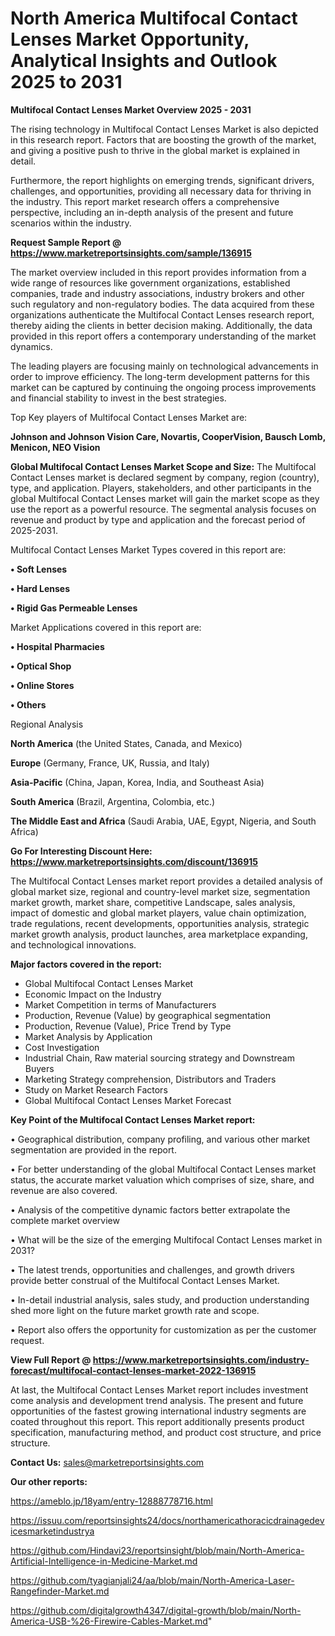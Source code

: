 # North America  Multifocal Contact Lenses Market Opportunity, Analytical Insights and Outlook 2025 to 2031

<Strong> Multifocal Contact Lenses Market Overview 2025 - 2031</strong>

The rising technology in Multifocal Contact Lenses Market is also depicted in this research report. Factors that are boosting the growth of the market, and giving a positive push to thrive in the global market is explained in detail.

Furthermore, the report highlights on emerging trends, significant drivers, challenges, and opportunities, providing all necessary data for thriving in the industry. This report market research offers a comprehensive perspective, including an in-depth analysis of the present and future scenarios within the industry.

<strong>Request Sample Report @ <a href=https://www.marketreportsinsights.com/sample/136915>https://www.marketreportsinsights.com/sample/136915</a></strong>

The market overview included in this report provides information from a wide range of resources like government organizations, established companies, trade and industry associations, industry brokers and other such regulatory and non-regulatory bodies. The data acquired from these organizations authenticate the Multifocal Contact Lenses research report, thereby aiding the clients in better decision making. Additionally, the data provided in this report offers a contemporary understanding of the market dynamics.

The leading players are focusing mainly on technological advancements in order to improve efficiency. The long-term development patterns for this market can be captured by continuing the ongoing process improvements and financial stability to invest in the best strategies.

Top Key players of Multifocal Contact Lenses Market are:

<strong>Johnson and Johnson Vision Care, Novartis, CooperVision, Bausch  Lomb, Menicon, NEO Vision</strong>

<strong><b>Global Multifocal Contact Lenses Market Scope and Size:</b></strong>
The Multifocal Contact Lenses market is declared segment by company, region (country), type, and application. Players, stakeholders, and other participants in the global Multifocal Contact Lenses market will gain the market scope as they use the report as a powerful resource. The segmental analysis focuses on revenue and product by type and application and the forecast period of 2025-2031.

Multifocal Contact Lenses Market Types covered in this report are:

<strong>• Soft Lenses

• Hard Lenses

• Rigid Gas Permeable Lenses</strong>

Market Applications covered in this report are:

<strong>• Hospital Pharmacies

• Optical Shop

• Online Stores

• Others</strong> 

Regional Analysis

<strong>North America</strong> (the United States, Canada, and Mexico)

<strong>Europe</strong> (Germany, France, UK, Russia, and Italy)

<strong>Asia-Pacific</strong> (China, Japan, Korea, India, and Southeast Asia)

<strong>South America</strong> (Brazil, Argentina, Colombia, etc.)

<strong>The Middle East and Africa</strong> (Saudi Arabia, UAE, Egypt, Nigeria, and South Africa)

<strong>Go For Interesting Discount Here: <a href=https://www.marketreportsinsights.com/discount/136915>https://www.marketreportsinsights.com/discount/136915</a></strong>

The Multifocal Contact Lenses market report provides a detailed analysis of global market size, regional and country-level market size, segmentation market growth, market share, competitive Landscape, sales analysis, impact of domestic and global market players, value chain optimization, trade regulations, recent developments, opportunities analysis, strategic market growth analysis, product launches, area marketplace expanding, and technological innovations.

<strong><b>Major factors covered in the report:</b></strong>
<ul>
  <li>Global Multifocal Contact Lenses Market </li>
  <li>Economic Impact on the Industry</li>
  <li>Market Competition in terms of Manufacturers</li>
  <li>Production, Revenue (Value) by geographical segmentation</li>
  <li>Production, Revenue (Value), Price Trend by Type</li>
  <li>Market Analysis by Application</li>
  <li>Cost Investigation</li>
  <li>Industrial Chain, Raw material sourcing strategy and Downstream Buyers</li>
  <li>Marketing Strategy comprehension, Distributors and Traders</li>
  <li>Study on Market Research Factors</li>
  <li>Global Multifocal Contact Lenses Market Forecast</li>
</ul>

<strong><b>Key Point of the Multifocal Contact Lenses Market report:</b></strong>

• Geographical distribution, company profiling, and various other market segmentation are provided in the report.

• For better understanding of the global Multifocal Contact Lenses market status, the accurate market valuation which comprises of size, share, and revenue are also covered.

• Analysis of the competitive dynamic factors better extrapolate the complete market overview

• What will be the size of the emerging Multifocal Contact Lenses market in 2031?

• The latest trends, opportunities and challenges, and growth drivers provide better construal of the Multifocal Contact Lenses Market.

• In-detail industrial analysis, sales study, and production understanding shed more light on the future market growth rate and scope.

• Report also offers the opportunity for customization as per the customer request.

<strong><b>View Full Report @ <a href=https://www.marketreportsinsights.com/industry-forecast/multifocal-contact-lenses-market-2022-136915>https://www.marketreportsinsights.com/industry-forecast/multifocal-contact-lenses-market-2022-136915</a></b></strong>


At last, the Multifocal Contact Lenses Market report includes investment come analysis and development trend analysis. The present and future opportunities of the fastest growing international industry segments are coated throughout this report. This report additionally presents product specification, manufacturing method, and product cost structure, and price structure.

<strong>Contact Us:</strong>
sales@marketreportsinsights.com

<strong>Our other reports:</strong>

<a href=https://ameblo.jp/18yam/entry-12888778716.html>https://ameblo.jp/18yam/entry-12888778716.html</a>

<a href=https://issuu.com/reportsinsights24/docs/northamericathoracicdrainagedevicesmarketindustrya>https://issuu.com/reportsinsights24/docs/northamericathoracicdrainagedevicesmarketindustrya</a>

<a href=https://github.com/Hindavi23/reportsinsight/blob/main/North-America-Artificial-Intelligence-in-Medicine-Market.md>https://github.com/Hindavi23/reportsinsight/blob/main/North-America-Artificial-Intelligence-in-Medicine-Market.md</a>

<a href=https://github.com/tyagianjali24/aa/blob/main/North-America-Laser-Rangefinder-Market.md>https://github.com/tyagianjali24/aa/blob/main/North-America-Laser-Rangefinder-Market.md</a>

<a href=https://github.com/digitalgrowth4347/digital-growth/blob/main/North-America-USB-%26-Firewire-Cables-Market.md>https://github.com/digitalgrowth4347/digital-growth/blob/main/North-America-USB-%26-Firewire-Cables-Market.md</a>"
